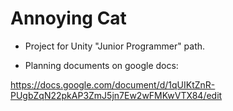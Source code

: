 # Annoying Cat

* Project for Unity "Junior Programmer" path.

* Planning documents on google docs:

https://docs.google.com/document/d/1qUIKtZnR-PUgbZqN22pkAP3ZmJ5jn7Ew2wFMKwVTX84/edit
